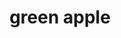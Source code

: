 ---
layout: food&drink
title: green apple
emoji: green_apple
permalink: 🍏.html
image: assets/img/3moji/green_apple.png
---